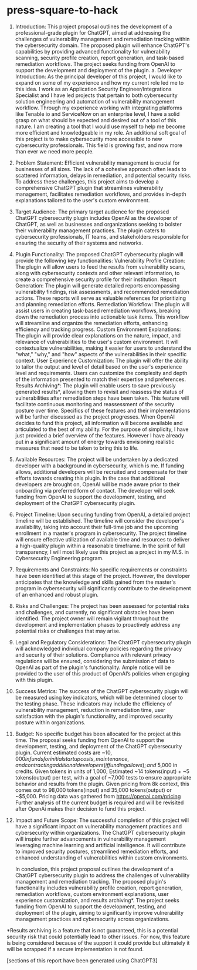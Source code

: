 # press-square-to-hack
1. Introduction:
	This project proposal outlines the development of a professional-grade plugin for ChatGPT, aimed at addressing the challenges of vulnerability management and remediation tracking within the cybersecurity domain. The proposed plugin will enhance ChatGPT's capabilities by providing advanced functionality for vulnerability scanning, security profile creation, report generation, and task-based remediation workflows. The project seeks funding from OpenAI to support the development and deployment of the plugin.
a. Developer Introduction:
	As the principal developer of this project, I would like to expand on some of my experience and how my current role led me to this idea. I work as an Application Security Engineer/Integrations Specialist and I have led projects that pertain to both cybersecurity solution engineering and automation of vulnerability management workflow. Through my experience working with integrating platforms like Tenable io and ServiceNow on an enterprise level, I have a solid grasp on what should be expected and desired out of a tool of this nature. I am creating a tool that I would use myself to help me become more efficient and knowledgeable in my role. An additional soft goal of this project is to make cybersecurity more accessible to new cybersecurity professionals. This field is growing fast, and now more than ever we need more people.

2. Problem Statement:
	Efficient vulnerability management is crucial for businesses of all sizes. The lack of a cohesive approach often leads to scattered information, delays in remediation, and potential security risks. To address these challenges, this project aims to develop a comprehensive ChatGPT plugin that streamlines vulnerability management, facilitates remediation workflows, and provides in-depth explanations tailored to the user's custom environment.

3. Target Audience:
	The primary target audience for the proposed ChatGPT cybersecurity plugin includes OpenAI as the developer of ChatGPT, as well as businesses and organizations seeking to bolster their vulnerability management practices. The plugin caters to cybersecurity professionals, IT teams, and stakeholders responsible for ensuring the security of their systems and networks.

4. Plugin Functionality:
	The proposed ChatGPT cybersecurity plugin will provide the following key functionalities:
Vulnerability Profile Creation: The plugin will allow users to feed the results from vulnerability scans, along with cybersecurity contexts and other relevant information, to create a comprehensive security profile for their institution.
Report Generation: The plugin will generate detailed reports encompassing vulnerability findings, risk assessments, and recommended remediation actions. These reports will serve as valuable references for prioritizing and planning remediation efforts.
Remediation Workflow: The plugin will assist users in creating task-based remediation workflows, breaking down the remediation process into actionable task items. This workflow will streamline and organize the remediation efforts, enhancing efficiency and tracking progress.
Custom Environment Explanations: The plugin will provide clear explanations on the nature, impact, and relevance of vulnerabilities to the user's custom environment. It will contextualize vulnerabilities, making it easier for users to understand the "what," "why," and "how" aspects of the vulnerabilities in their specific context.
User Experience Customization: The plugin will offer the ability to tailor the output and level of detail based on the user's experience level and requirements. Users can customize the complexity and depth of the information presented to match their expertise and preferences.
Results Archiving*: The plugin will enable users to save previously generated results*, allowing them to revisit and reassess the status of vulnerabilities after remediation steps have been taken. This feature will facilitate continuous monitoring and reassessment of the security posture over time.
Specifics of these features and their implementations will be further discussed as the project progresses. When OpenAI decides to fund this project, all information will become available and articulated to the best of my ability. For the purpose of simplicity, I have just provided a brief overview of the features. However I have already put in a significant amount of energy towards envisioning realistic measures that need to be taken to bring this to life.

5. Available Resources:
	The project will be undertaken by a dedicated developer with a background in cybersecurity, which is me. If funding allows, additional developers will be recruited and compensate for their efforts towards creating this plugin. In the case that additional developers are brought on, OpenAI will be made aware prior to their onboarding via preferred form of contact. The developer will seek funding from OpenAI to support the development, testing, and deployment of the ChatGPT cybersecurity plugin.

6. Project Timeline:
	Upon securing funding from OpenAI, a detailed project timeline will be established. The timeline will consider the developer's availability, taking into account their full-time job and the upcoming enrollment in a master's program in cybersecurity. The project timeline will ensure effective utilization of available time and resources to deliver a high-quality plugin within a reasonable timeframe. In the spirit of full transparency, I will most likely use this project as a project in my M.S. in Cybersecurity Engineering program.

7. Requirements and Constraints:
	No specific requirements or constraints have been identified at this stage of the project. However, the developer anticipates that the knowledge and skills gained from the master's program in cybersecurity will significantly contribute to the development of an enhanced and robust plugin.

8. Risks and Challenges:
	The project has been assessed for potential risks and challenges, and currently, no significant obstacles have been identified. The project owner will remain vigilant throughout the development and implementation phases to proactively address any potential risks or challenges that may arise.

9. Legal and Regulatory Considerations:
	The ChatGPT cybersecurity plugin will acknowledged individual company policies regarding the privacy and security of their solutions. Compliance with relevant privacy regulations will be ensured, considering the submission of data to OpenAI as part of the plugin's functionality. Ample notice will be provided to the user of this product of OpenAI’s policies when engaging with this plugin.

10. Success Metrics:
	The success of the ChatGPT cybersecurity plugin will be measured using key indicators, which will be determined closer to the testing phase. These indicators may include the efficiency of vulnerability management, reduction in remediation time, user satisfaction with the plugin's functionality, and improved security posture within organizations.

11. Budget:
	No specific budget has been allocated for the project at this time. The proposal seeks funding from OpenAI to support the development, testing, and deployment of the ChatGPT cybersecurity plugin. 
	Current estimated costs are ~$10,000 in funds for initial startup costs, maintenance, and contracting additional developers(if funding allows); and ~$5,000 in credits. Given tokens in units of 1,000; Estimated ~14 tokens(input) + ~5 tokens(output) per test, with a goal of ~7,000 tests to ensure appropriate behavior and results from the plugin. Given pricing from 8k context, this comes out to 98,000 tokens(input) and 35,000 tokens(output) or ~$5,000. Pricing data was gathered from https://openai.com/pricing
	Further analysis of the current budget is required and will be revisited after OpenAi makes their decision to fund this project. 

12. Impact and Future Scope:
	The successful completion of this project will have a significant impact on vulnerability management practices and cybersecurity within organizations. The ChatGPT cybersecurity plugin will inspire further advancements in vulnerability management leveraging machine learning and artificial intelligence. It will contribute to improved security postures, streamlined remediation efforts, and enhanced understanding of vulnerabilities within custom environments.

	In conclusion, this project proposal outlines the development of a ChatGPT cybersecurity plugin to address the challenges of vulnerability management and remediation tracking. The proposed plugin's functionality includes vulnerability profile creation, report generation, remediation workflows, custom environment explanations, user experience customization, and results archiving*. The project seeks funding from OpenAI to support the development, testing, and deployment of the plugin, aiming to significantly improve vulnerability management practices and cybersecurity across organizations.

*Results archiving is a feature that is not guaranteed, this is a potential security risk that could potentially lead to other issues. For now, this feature is being considered because of the support it could provide but ultimately it will be scrapped if a secure implementation is not found. 

[sections of this report have been generated using ChatGPT3]


